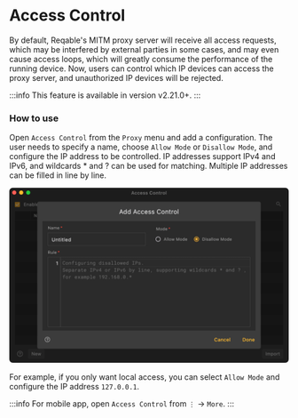 # Access Control

By default, Reqable's MITM proxy server will receive all access requests, which may be interfered by external parties in some cases, and may even cause access loops, which will greatly consume the performance of the running device. Now, users can control which IP devices can access the proxy server, and unauthorized IP devices will be rejected.

:::info
This feature is available in version v2.21.0+.
:::

### How to use

Open `Access Control` from the `Proxy` menu and add a configuration. The user needs to specify a name, choose `Allow Mode` or `Disallow Mode`, and configure the IP address to be controlled. IP addresses support IPv4 and IPv6, and wildcards * and ? can be used for matching. Multiple IP addresses can be filled in line by line.

![](arts/access-control_01.png)

For example, if you only want local access, you can select `Allow Mode` and configure the IP address `127.0.0.1`.

:::info
For mobile app, open `Access Control` from `⋮` -> `More`.
:::